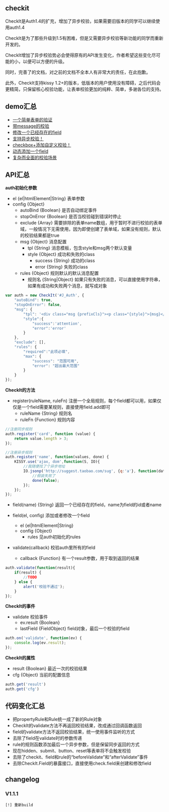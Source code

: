 ## checkit

CheckIt是Auth1.4的扩充，增加了异步校验，如果需要旧版本的同学可以继续使用auth1.4

CheckIt是为了那些升级到1.5有困难，但是又需要异步校验等新功能的同学而重新开发的。

CheckIt增加了异步校验势必会使得原有的API发生变化，作者希望这些变化尽可能的小，以便可以方便的升级。

同时，完善了的文档，对之前的文档不全本人有非常大的责任，在此抱歉。

此外，CheckIt支持kissy 1.2+的版本，低版本的用户使用没有障碍，之后代码会更精简，只保留核心校验功能，让表单校验更加的纯粹、简单，多谢各位的支持。

## demo汇总

<ul>
    <li><a href="http://gallery.kissyui.com/checkit/1.1/demo/first.html">一个简单表单的验证</a></li>
    <li><a href="http://gallery.kissyui.com/checkit/1.1/demo/msg.html">带message的校验</a></li>
    <li><a href="http://gallery.kissyui.com/checkit/1.1/demo/modifyField.html">修改一个已经存在的field</a></li>
    <li><a href="http://gallery.kissyui.com/checkit/1.1/demo/async.html">支持异步校验！</a></li>
    <li><a href="http://gallery.kissyui.com/checkit/1.1/demo/checkbox.html">checkbox+添加自定义校验！</a></li>
    <li><a href="http://gallery.kissyui.com/checkit/1.1/demo/addfield.html">动态添加一个field</a></li>
    <li><a href="http://gallery.kissyui.com/checkit/1.1/demo/all.html">复杂而全面的校验场景</a></li>
</ul>

## API汇总

**auth初始化参数**

- el {el|htmlElement|String} 表单参数
- config {Object}
    - autoBind {Boolean} 是否自动绑定事件
    - stopOnError {Boolean} 是否当校验碰到错误时停止
    - exclude {Array} 需要排除的表单name数组，用于暂时不进行校验的表单域，一般情况下无需使用，因为即使创建了表单域，如果没有规则，默认的校验结果都是true
    - msg {Object} 消息配置
        - tpl {String} 消息模板，包含style和msg两个默认变量
        - style {Object} 成功和失败的class
            - success {String} 成功的class
            - error {String} 失败的class
    - rules {Object} 规则默认的默认消息配置
        - 规则名 {String|Object} 如果只有失败的消息，可以直接使用字符串，如果有成功和失败两个消息，就写成对象

```js
var auth = new CheckIt('#J_Auth', {
    "autoBind": true,
    "stopOnError": false,
    "msg": {
        "tpl": '<div class="msg {prefixCls}"><p class="{style}">{msg}</p></div>',
        "style":{
            "success":'attention',
            "error":'error'
        }
    },
    "exclude": [],
    "rules": {
        "required":"此项必填",
        "max": {
            "success": "范围可用",
            "error": "超出最大范围"
        }
    }
});
```

**CheckIt的方法**

- register(ruleName, ruleFn) 注册一个全局规则，每个field都可以用，如果仅仅是一个field需要某规则，直接使用field.add即可
    - ruleName {String} 规则名
    - ruleFn {Function} 规则内容

```js
//注册同步规则
auth.register('card', function (value) {
    return value.length > 3;
});

//注册异步规则
auth.register('name', function(values, done) {
    KISSY.use('ajax, dom',function(S, IO){
        //我随便找了个异步地址
        IO.jsonp('http://suggest.taobao.com/sug', {q:'a'}, function(data){
            //假装失败了
            done(false);
        });
    });
});
```

- field(name) {String} 返回一个已经存在的field，name为field的id或者name
- field(el, config) 添加或者修改一个field
    - el {el|htmlElement|String}
    - config {Object}
        - rules 见auth初始化的rules


- validate(callback) 校验auth里所有的field
    - callback {Function} 有一个result参数，用于取到返回的结果

```js
auth.validate(function(result){
    if(result) {
        //TODO
    } else {
        alert('校验不通过');
    }
});
```

**CheckIt的事件**

- validate 校验事件
    - ev.result {Boolean}
    - lastField {FieldObject} field对象，最后一个校验的field

```js
auth.on('validate', function(ev) {
    console.log(ev.result);
});
```

**CheckIt的属性**

- result {Boolean} 最近一次的校验结果
- cfg {Object} 当前的配置信息

```js
auth.get('result')
auth.get('cfg')
```

## 代码变化汇总

- 把propertyRule和Rule统一成了新的Rule对象
- CheckIt的validate方法不再返回校验结果，改成通过回调函数返回
- field的validate方法不返回校验结果，统一使用事件监听的方式
- 去除了field在validate时的参数传递
- rule的规则函数添加最后一个异步参数，但是保留同步返回的方式
- 现在hidden、submit、button、reset等表单将不会触发校验
- 去除了checkit、field和rule的“beforeValidate”和“afterValidate”事件
- 去除CheckIt.Field的暴露接口，直接使用check.field来创建和修改field

## changelog

### V1.1.1

    [!] 重新build
